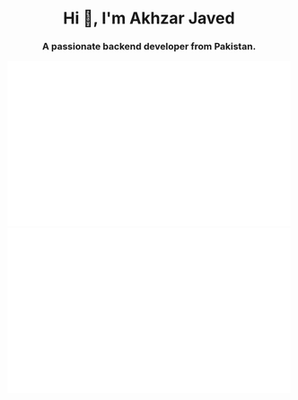 <h1 align="center">Hi 👋, I'm Akhzar Javed</h1>
<h3 align="center">A passionate backend developer from Pakistan.</h3>

<a href="https://github.com/akhzarjaved">

![](https://github.com/akhzarjaved/akhzarjaved/blob/main/overview.svg)
![](https://github.com/akhzarjaved/akhzarjaved/blob/main/languages.svg)

</a>
